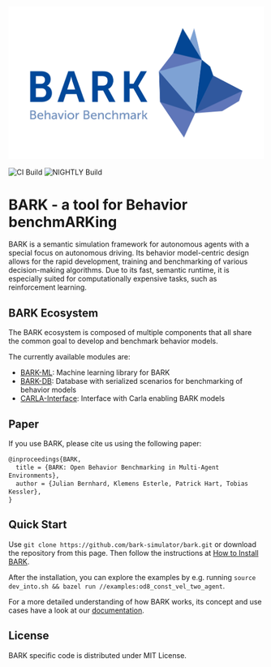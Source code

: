 <p align="center">
<img src="docs/source/bark_logo.jpg" alt="BARK" />
</p>

![CI Build](https://github.com/bark-simulator/bark/workflows/CI/badge.svg)
![NIGHTLY Build](https://github.com/bark-simulator/bark/workflows/NIGHTLY/badge.svg)

# BARK - a tool for **B**ehavior benchm**ARK**ing
BARK is a semantic simulation framework for autonomous agents with a special focus on autonomous driving.
Its behavior model-centric design allows for the rapid development, training and benchmarking of various decision-making algorithms.
Due to its fast, semantic runtime, it is especially suited for computationally expensive tasks, such as reinforcement learning.


## BARK Ecosystem
The BARK ecosystem is composed of multiple components that all share the common goal to develop and benchmark behavior models.

The currently available modules are:
* [BARK-ML](https://github.com/bark-simulator/bark-ml/): Machine learning library for BARK
* [BARK-DB](https://github.com/bark-simulator/bark-databasse/): Database with serialized scenarios for benchmarking of behavior models
* [CARLA-Interface](https://github.com/bark-simulator/carla-interface): Interface with Carla enabling BARK models


## Paper
If you use BARK, please cite us using the following paper:

```
@inproceedings{BARK,
  title = {BARK: Open Behavior Benchmarking in Multi-Agent Environments},
  author = {Julian Bernhard, Klemens Esterle, Patrick Hart, Tobias Kessler},
}
```


## Quick Start
Use `git clone https://github.com/bark-simulator/bark.git` or download the repository from this page.
Then follow the instructions at [How to Install BARK](https://github.com/bark-simulator/bark/blob/master/docs/source/installation.md).

After the installation, you can explore the examples by e.g. running `source dev_into.sh && bazel run //examples:od8_const_vel_two_agent`.


For a more detailed understanding of how BARK works, its concept and use cases have a look at our [documentation](https://bark-simulator.readthedocs.io/en/latest/about.html).


## License
BARK specific code is distributed under MIT License.
